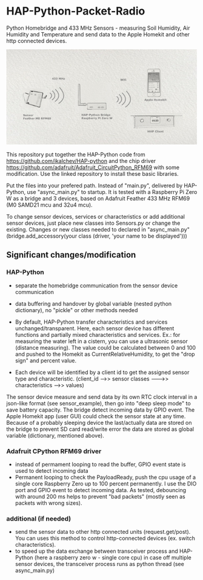 # HAP-Python-Packet-Radio

Python Homebridge and 433 MHz Sensors - measuring Soil Humidity, Air Humidity and Temperature and send data to the Apple Homekit and other http connected devices.


![Image of hardware](Image1.png)


This repository put together the HAP-Python code from <https://github.com/ikalchev/HAP-python> and the chip driver  <https://github.com/adafruit/Adafruit_CircuitPython_RFM69> with some modification.
Use the linked repository to install these basic libraries. 

Put the files into your prefered path. Instead of "main.py", delivered by HAP-Python, use "async_main.py" to startup.
It is tested with a Raspberry Pi Zero W as a bridge and 3 devices, based on Adafruit Feather 433 MHz RFM69 (M0 SAMD21 mcu and 32u4 mcu).

To change sensor devices, services or characteristics or add additional sensor devices, just place new classes into Sensors.py or change the existing. Changes or new classes needed to declared in "async_main.py" (bridge.add_accessory(your class (driver, 'your name to be displayed')))

## Significant changes/modification

### HAP-Python

* separate the homebridge communication from the sensor device communication
* data buffering and handover by global variable (nested python dictionary), no "pickle" or other methods needed

* By default, HAP-Python transfer characteristics and services unchanged/transparent. Here, each sensor device has different functions and partially mixed characteristics and services. Ex.: for measuring the water left in a cistern, you can use a ultrasonic sensor (distance measuring). The value could be calculated between 0 and 100 and pushed to the Homekit as CurrentRelativeHumidity, to get the "drop sign" and percent value.

* Each device will be identified by a client id to get the assigned sensor type and characteristic. (client_id -->> sensor classes --->> characteristics -->> values)


The sensor device measure and send data by its own RTC clock interval in a json-like format (see sensor_example), then go into "deep sleep mode" to save battery capacity. The bridge detect incoming data by GPIO event. 
The Apple Homekit app (user GUI) could check the sensor state at any time. Because of a probably sleeping device the last/actually data are stored on the bridge to prevent SD card read/write error the data are stored as global variable (dictionary, mentioned above).

### Adafruit CPython RFM69 driver

* instead of permament looping to read the buffer, GPIO event state is used to detect incoming data
* Permanent looping to check the PayloadReady, push the cpu usage of a single core Raspberry Zero up to 100 percent permanently. I use the DIO port and GPIO event to detect incoming data. As tested, debouncing with around 200 ms helps to prevent "bad packets" (mostly seen as packets with wrong sizes).

### additional (if needed)

* send the sensor data to other http connected units (request.get/post). You can uses this method to control http-connected devices (ex. switch characteristics).
* to speed up the data exchange between transceiver process and HAP-Python (here a raspberry zero w - single core cpu) in case off multiple sensor devices, the transceiver process runs as python thread (see async_main.py)
